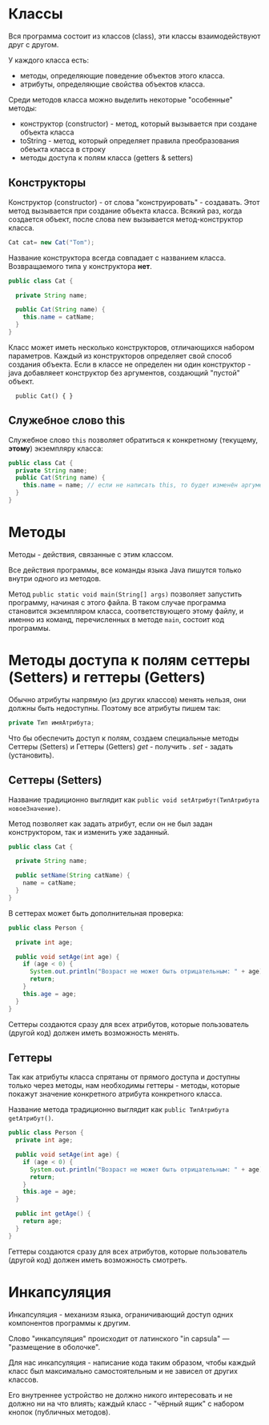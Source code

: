 # Классы

Вся программа состоит из классов (class), эти классы взаимодействуют друг с другом.

У каждого класса есть:
- методы, определяющие поведение объектов этого класса.
- атрибуты, определяющие свойства объектов класса.

Среди методов класса можно выделить некоторые "особенные" методы:
- конструктор (constructor) - метод, который вызывается при создане объекта класса
- toString - метод, который определяет правила преобразования обеъкта класса в строку
- методы доступа к полям класса (getters & setters)
 


## Конструкторы

Конструктор (constructor) - от слова "конструировать" - создавать. Этот метод вызывается при создание объекта класса. Всякий раз, когда создается объект, после слова new вызывается метод-конструктор класса. 
```java
Cat cat= new Cat("Tom");
```
Название конструктора всегда совпадает с названием класса. Возвращаемого типа у конструктора **нет**.
```java
public class Cat {

  private String name;

  public Cat(String name) {
    this.name = catName;
  }
}
```
Класс может иметь несколько конструкторов, отличающихся набором параметров. Каждый из конструкторов определяет свой способ создания объекта. Если в классе не определен ни один конструктор - java добавляеет конструктор без аргументов, создающий "пустой" объект.
```javа
  public Cat() { }
```

## Служебное слово this
Служебное слово `this` позволяет обратиться к конкретному (текущему, **этому**) экземпляру класса:
```java
public class Cat {
  private String name;
  public Cat(String name) {
    this.name = name; // если не написать this, то будет изменён аргумент метода, а не атрибут объекта
  }
}
```

# Методы

Методы - действия, связанные с этим классом.

Все действия программы, все команды языка Java пишутся только внутри одного из методов.

Метод `public static void main(String[] args)` позволяет запустить программу, начиная с этого файла. В таком случае программа становится экземпляром класса, соответствующего этому файлу, и именно из команд, перечисленных в методе `main`, состоит код программы.


# Методы доступа к полям сеттеры (Setters) и геттеры (Getters)
Обычно атрибуты напрямую (из других классов) менять нельзя, они должны быть недоступны.
Поэтому все атрибуты пишем так:
```java
private Тип имяАтрибута;
```
Что бы обеспечить доступ к полям, создаем специальные методы Сеттеры (Setters) и Геттеры (Getters)
 *get* - получить .
 *set* - задать (установить).

## Сеттеры (Setters)
Название традиционно выглядит как `public void setАтрибут(ТипАтрибута новоеЗначение)`.

Метод позволяет как задать атрибут, если он не был задан конструктором, так и изменить уже заданный.

```java
public class Cat {

  private String name;

  public setName(String catName) {
    name = catName;
  }
}
```

В сеттерах может быть дополнительная проверка:
```java
public class Person {

  private int age;

  public void setAge(int age) {
    if (age < 0) {
      System.out.println("Возраст не может быть отрицательным: " + age);
      return;
    }
    this.age = age;
  }
}
```

Сеттеры создаются сразу для всех атрибутов, которые пользователь (другой код) должен иметь возможность менять.

## Геттеры

Так как атрибуты класса спрятаны от прямого доступа и доступны только через методы, нам необходимы геттеры - методы, которые покажут значение конкретного атрибута конкретного класса.


Название метода традиционно выглядит как `public ТипАтрибута getАтрибут()`.

```java
public class Person {
  private int age;

  public void setAge(int age) {
    if (age < 0) {
      System.out.println("Возраст не может быть отрицательным: " + age);
      return;
    }
    this.age = age;
  }

  public int getAge() {
    return age;
  }
}
```

Геттеры создаются сразу для всех атрибутов, которые пользователь (другой код) должен иметь возможность смотреть.


# Инкапсуляция

Инкапсуляция - механизм языка, ограничивающий доступ одних компонентов программы к другим.

Слово "инкапсуляция" происходит от латинского "in capsula" — "размещение в оболочке".

Для нас инкапсуляция - написание кода таким образом, чтобы каждый класс был максимально самостоятельным и не зависел от других классов.

Его внутреннее устройство не должно никого интересовать и не должно ни на что влиять; каждый класс - "чёрный ящик" с набором кнопок (публичных методов).
